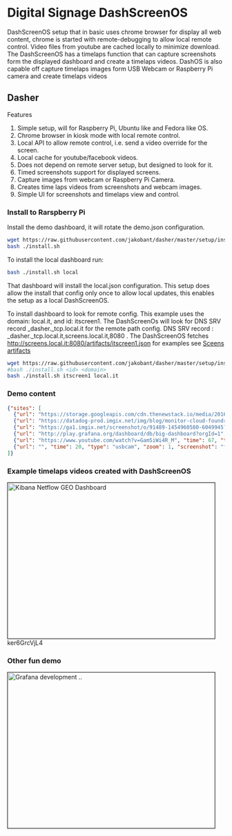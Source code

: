 # Digital Signage DashScreenOS

DashScreenOS setup that in basic uses chrome browser for display all web content, chrome is
started with remote-debugging to allow local remote control.  Video files from youtube
are cached locally to minimize download.  The DashScreenOS has a timelaps function that can
capture screenshots form the displayed dashboard and create a timelaps videos.  DashOS
is also capable off capture timelaps images form USB Webcam or Raspberry Pi camera and
create timelaps videos

## Dasher
 Features

 1. Simple setup, will for Raspberry Pi, Ubuntu like and Fedora like OS.
 2. Chrome browser in kiosk mode with local remote control.
 3. Local API to allow remote control, i.e. send a video override for the screen.
 4. Local cache for youtube/facebook videos.
 5. Does not depend on remote server setup, but designed to look for it.
 6. Timed screenshots support for displayed screens.
 7. Capture images from webcam or Raspberry Pi Camera.
 8. Creates time laps videos from screenshots and webcam images.
 9. Simple UI for screenshots and timelaps view and control.

### Install to Rarspberry Pi
Install the demo dashboard, it will rotate the demo.json configuration.

```bash
wget https://raw.githubusercontent.com/jakobant/dasher/master/setup/install.sh
bash ./install.sh
```
To install the local dashboard run:
```bash
bash ./install.sh local
```
That dashboard will install the local.json configuration.  This setup does allow the
install that config only once to allow local updates, this enables the setup as a local
DashScreenOS.

To install dashboard to look for remote config.  This example uses the domain: local.it, and 
id: itscreen1.  The DashScreenOs will look for DNS SRV record _dasher._tcp.local.it for the 
remote path config.  DNS SRV record : _dasher._tcp.local.it,screens.local.it,8080 . The 
DashScreenOS fetches http://screens.local.it:8080/artifacts/itscreen1.json for examples see
[Sceens artifacts](/jakobant/dasher/tree/master/artifacts)
```bash
wget https://raw.githubusercontent.com/jakobant/dasher/master/setup/install.sh
#bash ./install.sh <id> <domain>
bash ./install.sh itscreen1 local.it
```

### Demo content
```json
{"sites": [
  {"url": "https://storage.googleapis.com/cdn.thenewstack.io/media/2016/02/lithium-dashboard-1024x529.png", "time": 20, "type": "chrome", "zoom": 1, "screenshot": "false", "delay": "22", "device": "0", "prefix": "geo", "startat": "00:00:00" },
  {"url": "https://datadog-prod.imgix.net/img/blog/monitor-cloud-foundry/cloud-foundry-dashboard.png?fit=max", "time": 20, "type": "chrome", "zoom": 1, "screenshot": "false", "delay": "22", "device": "0", "prefix": "geo", "startat": "00:00:00" },
  {"url": "https://ga1.imgix.net/screenshot/o/91489-1454960580-6049945?ixlib=rb-1.0.0&ch=Width%2CDPR&auto=format", "time": 20, "type": "chrome", "zoom": 1, "screenshot": "false", "delay": "22", "device": "0", "prefix": "geo", "startat": "00:00:00" },
  {"url": "http://play.grafana.org/dashboard/db/big-dashboard?orgId=1", "time": 60, "type": "chrome", "zoom": 1, "screenshot": "true", "delay": "22", "device": "0", "prefix": "grafana", "startat": "00:00:00" },
  {"url": "https://www.youtube.com/watch?v=Gam5iWi4R_M", "time": 67, "type": "mxplayer", "zoom": 1, "screenshot": "false", "delay": "22", "device": "0", "prefix": "grafana", "startat": "00:00:00" },
  {"url": "", "time": 20, "type": "usbcam", "zoom": 1, "screenshot": "false", "delay": "22", "device": "0", "prefix": "usbcam", "startat": "00:00:00" }
]}
```
### Example timelaps videos created with DashScreenOS

<a href="http://www.youtube.com/watch?feature=player_embedded&v=ker6GrcVjL4" target="_blank"><img src="http://img.youtube.com/vi/ker6GrcVjL4/0.jpg"
alt="Kibana Netflow GEO Dashboard" width="480" height="360" border="1" /></a>
ker6GrcVjL4

### Other fun demo
<a href="http://www.youtube.com/watch?feature=player_embedded&v=Gam5iWi4R_M" target="_blank"><img src="http://img.youtube.com/vi/Gam5iWi4R_M/0.jpg"
alt="Grafana development .." width="480" height="360" border="1" /></a>
